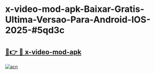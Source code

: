 # x-video-mod-apk-Baixar-Gratis-Ultima-Versao-Para-Android-IOS-2025-#5qd3c

# <h2><a href="https://ainizakaria.my?title=x-video-mod-apk&ref=24M">🔗👉 🔴 x-video-mod-apk</a></h2>

[![acn](https://github.com/user-attachments/assets/0f9c940e-d8b0-45ae-aac7-cd30a18b3e1c)](https://ainizakaria.my?title=x-video-mod-apk&ref=24M)


